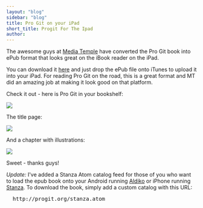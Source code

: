 ```yaml
---
layout: "blog"
sidebar: "blog"
title: Pro Git on your iPad
short_title: Progit For The Ipad
author:
---
```


The awesome guys at <a href="http://mediatemple.net/">Media Temple</a> have converted
the Pro Git book into ePub format that looks great on the iBook reader on the iPad.

You can download it
<a href="https://github.s3.amazonaws.com/media/progit.epub">here</a>
and just drop the ePub file onto iTunes to upload it into your iPad.  For reading
Pro Git on the road, this is a great format and MT did an amazing job at making it
look good on that platform.

Check it out - here is Pro Git in your bookshelf:

<img src="http://img.skitch.com/20100517-bn9jr7ax9k13ef2697srtjndyk.png"/>

The title page:

<img src="http://img.skitch.com/20100517-kac78crfcik9t36miyk7aam416.png"/>

And a chapter with illustrations:

<img src="http://img.skitch.com/20100517-jq3qnwr4w2xs27q8bnwpbay24k.png"/>

Sweet - thanks guys!

*Update:* I've added a Stanza Atom catalog feed for those of you who want to load
the epub book onto your Android running <a href="http://www.aldiko.com/">Aldiko</a>
or iPhone running <a href="http://www.lexcycle.com/">Stanza</a>. To download the
book, simply add a custom catalog with this URL:

<pre>
  http://progit.org/stanza.atom
</pre>

